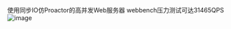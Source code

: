 使用同步IO仿Proactor的高并发Web服务器
webbench压力测试可达31465QPS
![image](https://github.com/Kritoooo/WebServer/assets/97887192/6b364baf-f010-440d-a607-98aa0c282ba4)

